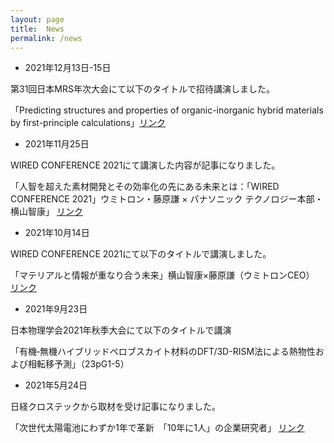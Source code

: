 ```yaml
---
layout: page
title:  News
permalink: /news
---
```


- 2021年12月13日-15日

 第31回日本MRS年次大会にて以下のタイトルで招待講演しました。

「Predicting structures and properties of organic-inorganic hybrid materials by first-principle calculations」[リンク](https://www.mrs-j.org/meeting2021/jp/prg/programList_oral.php?id=C)

- 2021年11月25日

 WIRED CONFERENCE 2021にて講演した内容が記事になりました。

「人智を超えた素材開発とその効率化の先にある未来とは：「WIRED CONFERENCE 2021」ウミトロン・藤原謙 × パナソニック テクノロジー本部・横山智康」 [リンク](https://wired.jp/2021/11/25/wired-conference-2021-panasonic-ws/)

- 2021年10月14日

 WIRED CONFERENCE 2021にて以下のタイトルで講演しました。

「マテリアルと情報が重なり合う未来」横山智康×藤原謙（ウミトロンCEO） [リンク](https://wired.jp/future-re-generative-2021/)


- 2021年9月23日

 日本物理学会2021年秋季大会にて以下のタイトルで講演

「有機‐無機ハイブリッドペロブスカイト材料のDFT/3D-RISM法による熱物性および相転移予測」（23pG1-5）

- 2021年5月24日

 日経クロステックから取材を受け記事になりました。

「次世代太陽電池にわずか1年で革新　「10年に1人」の企業研究者」 [リンク](https://xtech.nikkei.com/atcl/nxt/column/18/01620/052000007/)



